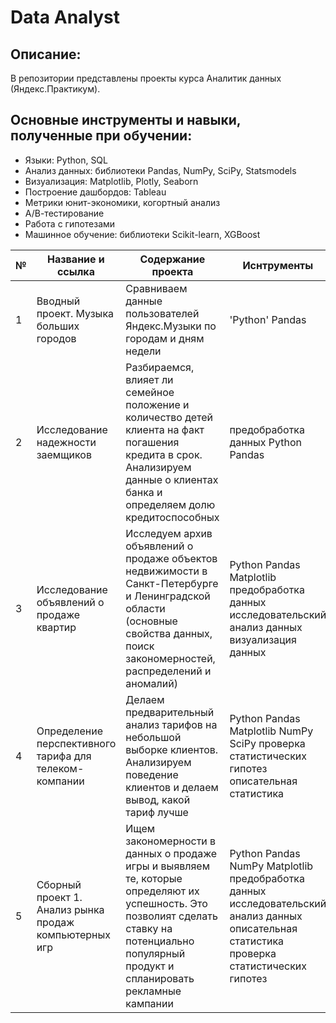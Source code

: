 # Data Analyst
## Описание:
В репозитории представлены проекты курса Аналитик данных (Яндекс.Практикум).

## Основные инструменты и навыки, полученные при обучении:

* Языки: Python, SQL
* Анализ данных: библиотеки Pandas, NumPy, SciPy, Statsmodels
* Визуализация: Matplotlib, Plotly, Seaborn
* Построение дашбордов: Tableau
* Метрики юнит-экономики, когортный анализ
* А/В-тестирование
* Работа с гипотезами
* Машинное обучение: библиотеки Scikit-learn, XGBoost


| № | Название и ссылка  | Содержание проекта   | Иснтрументы  |
|---|--------------------|----------------------|--------------|
| 1 | Вводный проект. Музыка больших городов | Сравниваем данные пользователей Яндекс.Музыки по городам и дням недели | 'Python' Pandas |
| 2 | Исследование надежности заемщиков | Разбираемся, влияет ли семейное положение и количество детей клиента на факт погашения кредита в срок. Анализируем данные о клиентах банка и определяем долю кредитоспособных  | предобработка данных Python Pandas|
| 3 | Исследование объявлений о продаже квартир | Исследуем архив объявлений о продаже объектов недвижимости в Санкт-Петербурге и Ленинградской области (основные свойства данных, поиск закономерностей, распределений и аномалий) | Python Pandas Matplotlib предобработка данных исследовательский анализ данных визуализация данных |
| 4 | Определение перспективного тарифа для телеком-компании | Делаем предварительный анализ тарифов на небольшой выборке клиентов. Анализируем поведение клиентов и делаем вывод, какой тариф лучше | Python Pandas Matplotlib NumPy SciPy проверка статистических гипотез описательная статистика |
| 5 | Сборный проект 1. Анализ рынка продаж компьютерных игр | Ищем закономерности в данных о продаже игры и выявляем те, которые определяют их успешность. Это позволият сделать ставку на потенциально популярный продукт и спланировать рекламные кампании | Python Pandas NumPy Matplotlib предобработка данных исследовательский анализ данных описательная статистика проверка статистических гипотез |
